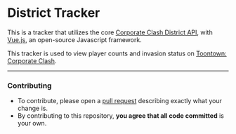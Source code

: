 # District Tracker

This is a tracker that utilizes the core [Corporate Clash District API](https://github.com/CorporateClash/api-docs), with [Vue.js](https://vuejs.org/), an open-source Javascript framework. 

This tracker is used to view player counts and invasion status on [Toontown: Corporate Clash](https://corporateclash.net/).

---

### Contributing

- To contribute, please open a [pull request](https://github.com/CorporateClash/DistrictTracker/pulls) describing exactly what your change is. 
- By contributing to this repository, **you agree that all code committed** is your own.
